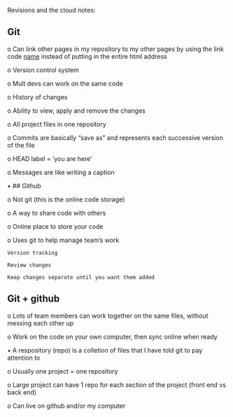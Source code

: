 Revisions and the cloud notes:

 ## Git
o	Can link other pages in my repository to my other pages by using the link code [name](class1.md) instead of putting in the entire html address

o	Version control system

o	Mult devs can work on the same code

o	History of changes

o	Ability to view, apply and remove the changes

o	All project files in one repository

o	Commits are basically “save as” and represents each successive version of the file

o	HEAD label = ‘you are here’

o	Messages are like writing a caption

•	## Github

o	Not git (this is the online code storage)

o	A way to share code with others

o	Online place to store your code

o	Uses git to help manage team’s work

  	Version tracking
    
  	Review changes
    
  	Keep changes separate until you want them added
    
 ## Git + github
 
o	Lots of team members can work together on the same files, without messing each other up

o	Work on the code on your own computer, then sync online when ready

•	A respository (repo) is a colletion of files that I have told git to pay attention to

o	Usually one project = one repository

o	Large project can have 1 repo for each section of the project (front end vs back end)

o	Can live on github and/or my computer
